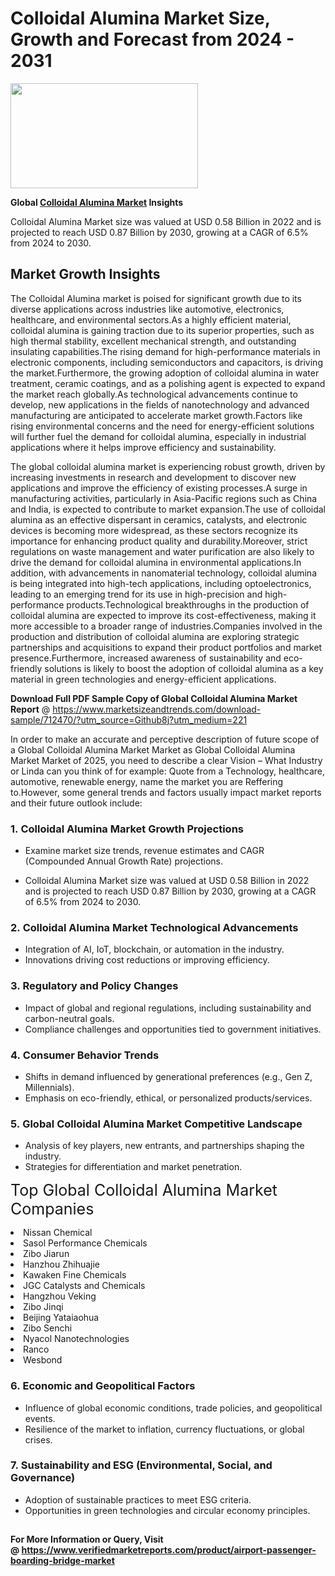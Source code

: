 <H1>Colloidal Alumina Market Size, Growth and Forecast from 2024 - 2031</H1><img class="aligncenter size-medium wp-image-584254" src="https://thirdeyenews.in/wp-content/uploads/2024/09/Global-Market-Research-300x168.jpeg" alt="" width="300" height="168" /><p><strong>Global&nbsp;<a href="https://www.marketsizeandtrends.com/download-sample/712470/?utm_source=Github8j?utm_medium=221">Colloidal Alumina Market</a> Insights</strong></p><p>Colloidal Alumina Market size was valued at USD 0.58 Billion in 2022 and is projected to reach USD 0.87 Billion by 2030, growing at a CAGR of 6.5% from 2024 to 2030.</p><p><h2>Market Growth Insights</h2> <p>The Colloidal Alumina market is poised for significant growth due to its diverse applications across industries like automotive, electronics, healthcare, and environmental sectors.As a highly efficient material, colloidal alumina is gaining traction due to its superior properties, such as high thermal stability, excellent mechanical strength, and outstanding insulating capabilities.The rising demand for high-performance materials in electronic components, including semiconductors and capacitors, is driving the market.Furthermore, the growing adoption of colloidal alumina in water treatment, ceramic coatings, and as a polishing agent is expected to expand the market reach globally.As technological advancements continue to develop, new applications in the fields of nanotechnology and advanced manufacturing are anticipated to accelerate market growth.Factors like rising environmental concerns and the need for energy-efficient solutions will further fuel the demand for colloidal alumina, especially in industrial applications where it helps improve efficiency and sustainability.</p> <p>The global colloidal alumina market is experiencing robust growth, driven by increasing investments in research and development to discover new applications and improve the efficiency of existing processes.A surge in manufacturing activities, particularly in Asia-Pacific regions such as China and India, is expected to contribute to market expansion.The use of colloidal alumina as an effective dispersant in ceramics, catalysts, and electronic devices is becoming more widespread, as these sectors recognize its importance for enhancing product quality and durability.Moreover, strict regulations on waste management and water purification are also likely to drive the demand for colloidal alumina in environmental applications.In addition, with advancements in nanomaterial technology, colloidal alumina is being integrated into high-tech applications, including optoelectronics, leading to an emerging trend for its use in high-precision and high-performance products.Technological breakthroughs in the production of colloidal alumina are expected to improve its cost-effectiveness, making it more accessible to a broader range of industries.Companies involved in the production and distribution of colloidal alumina are exploring strategic partnerships and acquisitions to expand their product portfolios and market presence.Furthermore, increased awareness of sustainability and eco-friendly solutions is likely to boost the adoption of colloidal alumina as a key material in green technologies and energy-efficient applications.<p><span class=""><strong>Download Full PDF Sample Copy of Global Colloidal Alumina Market Report</strong> @ <a href="https://www.marketsizeandtrends.com/download-sample/712470/?utm_source=Github8j?utm_medium=221" target="_blank">https://www.marketsizeandtrends.com/download-sample/712470/?utm_source=Github8j?utm_medium=221</a></span></p><p>In order to make an accurate and perceptive description of future scope of a Global&nbsp;Colloidal Alumina Market Market as Global&nbsp;Colloidal Alumina Market Market of 2025, you need to describe a clear Vision &ndash; What Industry or Linda can you think of for example: Quote from a Technology, healthcare, automotive, renewable energy, name the market you are Reffering to.However, some general trends and factors usually impact market reports and their future outlook include:</p><h3>1.&nbsp;<strong>Colloidal Alumina Market Growth Projections</strong></h3><ul><li>Examine market size trends, revenue estimates and CAGR (Compounded Annual Growth Rate) projections.</li><li><p>Colloidal Alumina Market size was valued at USD 0.58 Billion in 2022 and is projected to reach USD 0.87 Billion by 2030, growing at a CAGR of 6.5% from 2024 to 2030.</p></li></ul><h3>2.&nbsp;<strong>Colloidal Alumina Market Technological Advancements</strong></h3><ul><li>Integration of AI, IoT, blockchain, or automation in the industry.</li><li>Innovations driving cost reductions or improving efficiency.</li></ul><h3>3.&nbsp;<strong>Regulatory and Policy Changes</strong></h3><ul><li>Impact of global and regional regulations, including sustainability and carbon-neutral goals.</li><li>Compliance challenges and opportunities tied to government initiatives.</li></ul><h3>4.&nbsp;<strong>Consumer Behavior Trends</strong></h3><ul><li>Shifts in demand influenced by generational preferences (e.g., Gen Z, Millennials).</li><li>Emphasis on eco-friendly, ethical, or personalized products/services.</li></ul><h3>5.&nbsp;<strong>Global Colloidal Alumina Market Competitive Landscape</strong></h3><ul><li>Analysis of key players, new entrants, and partnerships shaping the industry.</li><li>Strategies for differentiation and market penetration.</li></ul><p data-pm-slice="1 1 []"><span style="color: inherit; font-family: inherit; font-size: 25px;">Top Global Colloidal Alumina Market Companies</span></p><div class="" data-test-id=""><p><li>Nissan Chemical</li><li> Sasol Performance Chemicals</li><li> Zibo Jiarun</li><li> Hanzhou Zhihuajie</li><li> Kawaken Fine Chemicals</li><li> JGC Catalysts and Chemicals</li><li> Hangzhou Veking</li><li> Zibo Jinqi</li><li> Beijing Yataiaohua</li><li> Zibo Senchi</li><li> Nyacol Nanotechnologies</li><li> Ranco</li><li> Wesbond</li></p></div><h3>6.&nbsp;<strong>Economic and Geopolitical Factors</strong></h3><ul><li>Influence of global economic conditions, trade policies, and geopolitical events.</li><li>Resilience of the market to inflation, currency fluctuations, or global crises.</li></ul><h3>7.&nbsp;<strong>Sustainability and ESG (Environmental, Social, and Governance)</strong></h3><ul><li>Adoption of sustainable practices to meet ESG criteria.</li><li>Opportunities in green technologies and circular economy principles.</li></ul><h2><strong style="font-size: 14px;">For More Information or Query, Visit @&nbsp;</strong><a style="background-color: #ffffff; font-size: 14px;" href="https://www.marketsizeandtrends.com/report/colloidal-alumina-market/" target="_blank">https://www.verifiedmarketreports.com/product/airport-passenger-boarding-bridge-market</a></h2>